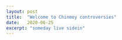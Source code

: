 ```yaml
---
layout: post
title:  "Welcome to Chinmoy controversies"
date:   2020-06-25
excerpt: "someday live sidein"
---
```

